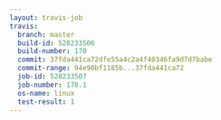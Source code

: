 ```yaml
---
layout: travis-job
travis:
  branch: master
  build-id: 528233506
  build-number: 170
  commit: 37fda441ca72dfe55a4c2a4f40346fa9d7d7babe
  commit-range: 94e90bf1185b...37fda441ca72
  job-id: 528233507
  job-number: 170.1
  os-name: linux
  test-result: 1
---
```

